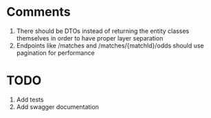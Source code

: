 # Comments

1. There should be DTOs instead of returning the entity classes themselves in order to have proper layer separation
2. Endpoints like /matches and /matches/{matchId}/odds should use pagination for performance

# TODO

1. Add tests
2. Add swagger documentation